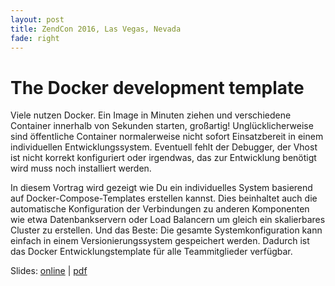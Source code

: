 ```yaml
---
layout: post
title: ZendCon 2016, Las Vegas, Nevada
fade: right
---
```

# The Docker development template
Viele nutzen Docker. Ein Image in Minuten ziehen und verschiedene Container innerhalb von Sekunden starten, großartig! Unglücklicherweise sind öffentliche Container normalerweise nicht sofort Einsatzbereit in einem individuellen Entwicklungssystem. Eventuell fehlt der Debugger, der Vhost ist nicht korrekt konfiguriert oder irgendwas, das zur Entwicklung benötigt wird muss noch installiert werden.

In diesem Vortrag wird gezeigt wie Du ein individuelles System basierend auf Docker-Compose-Templates erstellen kannst. Dies beinhaltet auch die automatische Konfiguration der Verbindungen zu anderen Komponenten wie etwa Datenbankservern oder Load Balancern um gleich ein skalierbares Cluster zu erstellen. Und das Beste: Die gesamte Systemkonfiguration kann einfach in einem Versionierungssystem gespeichert werden. Dadurch ist das Docker Entwicklungstemplate für alle Teammitglieder verfügbar.

Slides: [online](https://5square.github.io/talks/2016/2016-10-20-ZendCon-The-Docker-Development-Template/The_Docker_Development_Template.html) | [pdf](https://5square.github.io/talks/2016/2016-10-20-ZendCon-The-Docker-Development-Template/The_Docker_Development_Template.pdf)
